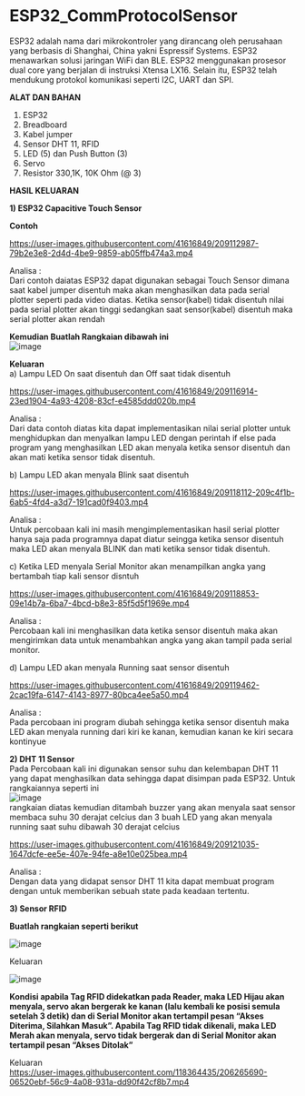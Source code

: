﻿# ESP32_CommProtocolSensor

ESP32 adalah nama dari mikrokontroler yang dirancang oleh perusahaan yang berbasis di Shanghai, China yakni Espressif Systems. ESP32 menawarkan solusi jaringan WiFi dan BLE. ESP32 menggunakan prosesor dual core yang berjalan di instruksi Xtensa LX16. Selain itu, ESP32 telah mendukung protokol komunikasi seperti I2C, UART dan SPI.

**ALAT DAN BAHAN**
1) ESP32
2) Breadboard
3) Kabel jumper
4) Sensor DHT 11, RFID
5) LED (5) dan Push Button (3)
6) Servo
7) Resistor 330,1K, 10K Ohm (@ 3)

**HASIL KELUARAN**

**1) ESP32 Capacitive Touch Sensor**

**Contoh**


https://user-images.githubusercontent.com/41616849/209112987-79b2e3e8-2d4d-4be9-9859-ab05ffb474a3.mp4

Analisa : <br />
Dari contoh daiatas ESP32 dapat digunakan sebagai Touch Sensor dimana saat kabel jumper disentuh maka akan menghasilkan data pada serial plotter seperti pada video diatas. Ketika sensor(kabel) tidak disentuh nilai pada serial plotter akan tinggi sedangkan saat sensor(kabel) disentuh maka serial plotter akan rendah

**Kemudian Buatlah Rangkaian dibawah ini** <br />
![image](https://user-images.githubusercontent.com/41616849/209115047-caf5c1ad-eff1-460f-a123-e68a182a7acd.png)  <br />

**Keluaran** <br />
a) Lampu LED On saat disentuh dan Off saat tidak disentuh <br />



https://user-images.githubusercontent.com/41616849/209116914-23ed1904-4a93-4208-83cf-e4585ddd020b.mp4  

Analisa : <br />
Dari data contoh diatas kita dapat implementasikan nilai serial plotter untuk menghidupkan dan menyalkan lampu LED dengan perintah if else pada program yang menghasilkan LED akan menyala ketika sensor disentuh dan akan mati ketika sensor tidak disentuh. <br />

b) Lampu LED akan menyala Blink saat disentuh <br />

https://user-images.githubusercontent.com/41616849/209118112-209c4f1b-6ab5-4fd4-a3d7-191cad0f9403.mp4

Analisa : <br />
Untuk percobaan kali ini masih mengimplementasikan hasil serial plotter hanya saja pada programnya dapat diatur seingga ketika sensor disentuh maka LED akan menyala BLINK dan mati ketika sensor tidak disentuh. <br />

c) Ketika LED menyala Serial Monitor akan menampilkan angka yang bertambah tiap kali sensor disntuh <br />

https://user-images.githubusercontent.com/41616849/209118853-09e14b7a-6ba7-4bcd-b8e3-85f5d5f1969e.mp4

Analisa : <br />
Percobaan kali ini menghasilkan data ketika sensor disentuh maka akan mengirimkan data untuk menambahkan angka yang akan tampil pada serial monitor. <br />

d) Lampu LED akan menyala Running saat sensor disentuh <br />

https://user-images.githubusercontent.com/41616849/209119462-2cac19fa-6147-4143-8977-80bca4ee5a50.mp4

Analisa : <br />
Pada percobaan ini program diubah sehingga ketika sensor disentuh maka LED akan menyala running dari kiri ke kanan, kemudian kanan ke kiri secara kontinyue <br />

**2) DHT 11 Sensor** <br />
Pada Percobaan kali ini digunakan sensor suhu dan kelembapan DHT 11 yang dapat menghasilkan data sehingga dapat disimpan pada ESP32. Untuk rangkaiannya seperti ini <br />
![image](https://user-images.githubusercontent.com/41616849/209120548-e0bac69c-7d9b-4002-87f5-0a7e16526ae0.png) <br />
rangkaian diatas kemudian ditambah buzzer yang akan menyala saat sensor membaca suhu 30 derajat celcius dan 3 buah LED yang akan menyala running saat suhu dibawah 30 derajat celcius <br />

https://user-images.githubusercontent.com/41616849/209121035-1647dcfe-ee5e-407e-94fe-a8e10e025bea.mp4

Analisa : <br />
Dengan data yang didapat sensor DHT 11 kita dapat membuat program dengan untuk memberikan sebuah state pada keadaan tertentu. <br />

**3) Sensor RFID**

**Buatlah rangkaian seperti berikut**

![image](https://user-images.githubusercontent.com/41616849/209123901-b261bf28-8be5-443a-aadf-cb393fa20e94.png)


Keluaran 

![image](https://user-images.githubusercontent.com/41616849/209123721-e27870b9-23ab-4e33-afd5-f146bd19903d.png)


**Kondisi apabila Tag RFID didekatkan pada Reader, maka LED Hijau akan menyala, servo akan bergerak ke kanan (lalu kembali ke posisi semula setelah 3 detik) dan di Serial Monitor akan tertampil pesan “Akses Diterima, Silahkan Masuk”. Apabila Tag RFID tidak dikenali, maka LED Merah akan menyala, servo tidak bergerak dan di Serial Monitor akan tertampil pesan “Akses Ditolak”**

Keluaran <br />
https://user-images.githubusercontent.com/118364435/206265690-06520ebf-56c9-4a08-931a-dd90f42cf8b7.mp4





